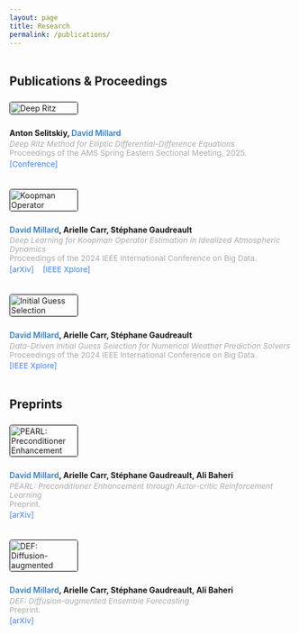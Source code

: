 ```yaml
---
layout: page
title: Research
permalink: /publications/
---
```


<style>
  .pub-entry-flex {
    display: flex;
    flex-wrap: wrap;
    align-items: flex-start;
    gap: 24px;
    margin-bottom: 36px;
  }
  .pub-image {
  flex: 0 0 auto;
  width: 100%;
  max-width: 120px;
  height: auto;
  object-fit: cover;
  border: 1px solid #2a2a2a;
  border-radius: 4px;
  box-shadow: 0 1px 2px rgba(0, 0, 0, 0.1);
}
  .pub-details {
    flex: 1 1 400px;
    min-width: 0;
  }
  .pub-details strong {
  color: #337ecc;
  font-weight: 600;
}
  .pub-title {
    font-weight: bold;
    margin: 0 0 0.2em 0;
  }
  .pub-meta {
    font-size: 0.98em;
    color: #aaa;
    margin-bottom: 0.25em;
  }
  .pub-links {
    margin-top: 0.15em;
    font-size: 0.98em;
  }
  .pub-links a {
    margin-right: 12px;
    color: #4080ff;
    text-decoration: none;
  }
  .pub-links a:hover {
    text-decoration: underline;
  }
  @media (max-width: 600px) {
  .pub-entry-flex {
    flex-direction: row;
    gap: 16px;
    align-items: flex-start;
  }

  .pub-image {
    max-width: 200px;
  }

  .pub-details {
    flex: 1 1 auto;
  }
}
</style>

<h2 style="margin: 48px 0 24px;">Publications & Proceedings</h2>

<div class="pub-entry-flex">
  <img class="pub-image" src="{{ '/assets/images/ams2025.png' | relative_url }}" alt="Deep Ritz" />
  <div class="pub-details">
    <div class="pub-title">
      Anton Selitskiy, <strong>David Millard</strong>
    </div>
    <div class="pub-meta">
      <em>Deep Ritz Method for Elliptic Differential-Difference Equations</em><br>
      Proceedings of the AMS Spring Eastern Sectional Meeting, 2025.
    </div>
    <div class="pub-links">
      <!-- Add actual links as needed -->
      <a href="https://meetings.ams.org/math/spring2025e/meetingapp.cgi/Paper/47716" target="_blank">[Conference]</a>
    </div>
  </div>
</div>

<div class="pub-entry-flex">
  <img class="pub-image" src="{{ '/assets/images/bigdata2024-1.gif' | relative_url }}" alt="Koopman Operator" />
  <div class="pub-details">
    <div class="pub-title">
      <strong>David Millard</strong>, Arielle Carr, Stéphane Gaudreault
    </div>
    <div class="pub-meta">
      <em>Deep Learning for Koopman Operator Estimation in Idealized Atmospheric Dynamics</em><br>
      Proceedings of the 2024 IEEE International Conference on Big Data.
    </div>
    <div class="pub-links">
      <a href="https://arxiv.org/abs/2409.06522" target="_blank">[arXiv]</a>
      <a href="https://www.computer.org/csdl/proceedings-article/bigdata/2024/10825166/23ykzuKFTaw" target="_blank">[IEEE Xplore]</a>
    </div>
  </div>
</div>

<div class="pub-entry-flex">
  <img class="pub-image" src="{{ '/assets/images/bigdata2024-2.gif' | relative_url }}" alt="Initial Guess Selection" />
  <div class="pub-details">
    <div class="pub-title">
      <strong>David Millard</strong>, Arielle Carr, Stéphane Gaudreault
    </div>
    <div class="pub-meta">
      <em>Data-Driven Initial Guess Selection for Numerical Weather Prediction Solvers</em><br>
      Proceedings of the 2024 IEEE International Conference on Big Data.
    </div>
    <div class="pub-links">
      <a href="https://www.computer.org/csdl/proceedings-article/bigdata/2024/10825862/23yl9opa000" target="_blank">[IEEE Xplore]</a>
    </div>
  </div>
</div>


<h2 style="margin: 48px 0 24px;">Preprints</h2>

<div class="pub-entry-flex">
  <img class="pub-image" src="{{ '/assets/images/pearl2025.png' | relative_url }}" alt="PEARL: Preconditioner Enhancement" />
  <div class="pub-details">
    <div class="pub-title">
      <strong>David Millard</strong>, Arielle Carr, Stéphane Gaudreault, Ali Baheri
    </div>
    <div class="pub-meta">
      <em>PEARL: Preconditioner Enhancement through Actor-critic Reinforcement Learning</em><br>
      Preprint.
    </div>
    <div class="pub-links">
      <a href="https://arxiv.org/abs/2501.10750" target="_blank">[arXiv]</a>
    </div>
  </div>
</div>

<div class="pub-entry-flex">
  <img class="pub-image" src="{{ '/assets/images/Specific Humidity H600_Ensemble_Spread.gif' | relative_url }}" alt="DEF: Diffusion-augmented" />
  <div class="pub-details">
    <div class="pub-title">
      <strong>David Millard</strong>, Arielle Carr, Stéphane Gaudreault, Ali Baheri
    </div>
    <div class="pub-meta">
      <em>DEF: Diffusion-augmented Ensemble Forecasting</em><br>
      Preprint.
    </div>
    <div class="pub-links">
      <a href="https://arxiv.org/abs/2506.07324" target="_blank">[arXiv]</a>
    </div>
  </div>
</div>
